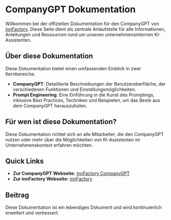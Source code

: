 # CompanyGPT Dokumentation

Willkommen bei der offiziellen Dokumentation für den CompanyGPT von [innFactory](https://innfactory.ai/). Diese Seite dient als zentrale Anlaufstelle für alle Informationen, Anleitungen und Ressourcen rund um unseren unternehmensinternen KI-Assistenten.

## Über diese Dokumentation

Diese Dokumentation bietet einen umfassenden Einblick in zwei Kernbereiche:

*   **CompanyGPT**: Detaillierte Beschreibungen der Benutzeroberfläche, der verschiedenen Funktionen und Einstellungsmöglichkeiten.
*   **Prompt Engineering**: Eine Einführung in die Kunst des Promptings, inklusive Best Practices, Techniken und Beispielen, um das Beste aus dem CompanyGPT herauszuholen.

## Für wen ist diese Dokumentation?

Diese Dokumentation richtet sich an alle Mitarbeiter, die den CompanyGPT nutzen oder mehr über die Möglichkeiten von KI-Assistenten im Unternehmenskontext erfahren möchten.

## Quick Links

*   **Zur CompanyGPT Webseite:** [innFactory CompanyGPT](https://innfactory.ai/company-gpt-dsgvo-konformes-chatgpt-fur-ihr-unternehmen/)
*   **Zur innFactory Webseite:** [innFactory](https://innfactory.ai/)

## Beitrag

Diese Dokumentation ist ein lebendiges Dokument und wird kontinuierlich erweitert und verbessert. 